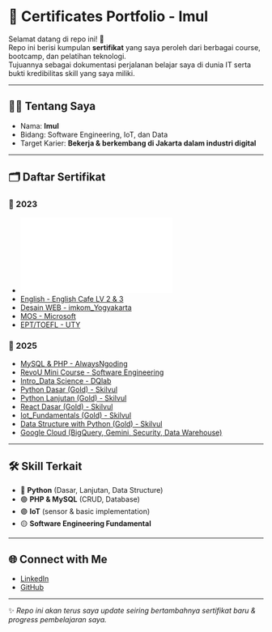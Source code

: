# 📜 Certificates Portfolio - Imul

Selamat datang di repo ini! 🎉  
Repo ini berisi kumpulan **sertifikat** yang saya peroleh dari berbagai course, bootcamp, dan pelatihan teknologi.  
Tujuannya sebagai dokumentasi perjalanan belajar saya di dunia IT serta bukti kredibilitas skill yang saya miliki.  

---

## 🧑‍💻 Tentang Saya
- Nama: **Imul**  
- Bidang: Software Engineering, IoT, dan Data  
- Target Karier: **Bekerja & berkembang di Jakarta dalam industri digital**  

---

## 🗂️ Daftar Sertifikat

### 📌 2023
- ![Dasar JavaScript - Dicoding](2023/Dicoding/DICODING%20INDONESIA(JAVA%20SCRIPT%20DASAR).pdf)
- [English - English Cafe LV 2 & 3](2023/English%20cafe%202%263)
- [Desain WEB - imkom_Yogyakarta](2023/Imkom_Yogyakarta/Imammul%20Arif.pdf)
- [MOS - Microsoft](2023/MOS/Word%202019%20Associate.pdf)
- [EPT/TOEFL - UTY](2023/Toefl/IMAMMUL%20ARIF_SERTOEFL.pdf)


### 📌 2025
- [MySQL & PHP - AlwaysNgoding](2025/AlwaysNgoding)
- [RevoU Mini Course - Software Engineering](2025/RevoU/SECC_imammularif%40gmail.com_CCSE040825-01-1-00025.pdf)
- [Intro_Data Science - DQlab](2025/DQlab/intro_data%20science.pdf)
- [Python Dasar (Gold) - Skilvul](2025/Skillvul/Completion%20Certificate%20for%20Python%20Dasar.pdf)
- [Python Lanjutan (Gold) - Skilvul](2025/Skillvul/Completion%20Certificate%20for%20Python%20Lanjutan.pdf)
- [React Dasar (Gold) - Skilvul](2025/Skillvul/Completion%20Certificate%20for%20React%20Dasar.pdf)
- [Iot_Fundamentals (Gold) - Skilvul](2025/Skillvul/Completion%20Certificate%20for%20Internet%20of%20Things%20(IoT)%20-%20Fundamentals.pdf)
- [Data Structure with Python (Gold) - Skilvul](2025/Skillvul/Completion%20Certificate%20for%20Algorithm%20%26%20Data%20Structures%20with%20Python.pdf)
- [Google Cloud (BigQuery, Gemini, Security, Data Warehouse)](2025/Google%20Cloud)

---

## 🛠️ Skill Terkait
- 🔵 **Python** (Dasar, Lanjutan, Data Structure)  
- 🟢 **PHP & MySQL** (CRUD, Database)  
- 🟣 **IoT** (sensor & basic implementation)  
- 🟡 **Software Engineering Fundamental**  

---

## 🌐 Connect with Me
- [LinkedIn](https://www.linkedin.com/in/imammularif/)  
- [GitHub](https://github.com/imammularif)  

---

✨ *Repo ini akan terus saya update seiring bertambahnya sertifikat baru & progress pembelajaran saya.*
